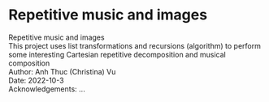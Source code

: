 # Repetitive music and images
  Repetitive music and images <br>
  This project uses list transformations and recursions (algorithm) to perform some interesting Cartesian repetitive decomposition and musical composition <br>
  Author: Anh Thuc (Christina) Vu <br>
  Date: 2022-10-3 <br> 
  Acknowledgements: ... <br>
